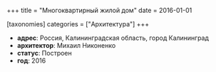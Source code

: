 
+++
title = "Многоквартирный жилой дом"
date = 2016-01-01

[taxonomies]
categories = ["Архитектура"]
+++

- **адрес**: Россия, Калининградская область, город Калининград
- **архитектор**: Михаил Никоненко
- **статус**: Построен
- **год**: 2016
        